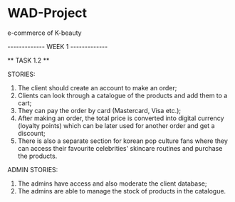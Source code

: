# WAD-Project
e-commerce of K-beauty

------------- WEEK 1 -------------

** TASK 1.2 **

STORIES:
1. The client should create an account to make an order;
2. Clients can look through a catalogue of the products and add them to a cart;
3. They can pay the order by card (Mastercard, Visa etc.);
4. After making an order, the total price is converted into digital currency (loyalty points) which can be later used for another order and get a discount;
5. There is also a separate section for korean pop culture fans where they can access their favourite celebrities' skincare routines and purchase the products.
   

ADMIN STORIES:
1. The admins have access and also moderate the client database;
2. The admins are able to manage the stock of products in the catalogue.
